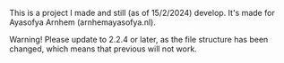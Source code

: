 This is a project I made and still (as of 15/2/2024) develop. It's made for Ayasofya Arnhem (arnhemayasofya.nl).

Warning!
Please update to 2.2.4 or later, as the file structure has been changed, which means that previous will not work.